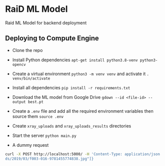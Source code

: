 # RaiD ML Model

Raid ML Model for backend deployment

## Deploying to Compute Engine

- Clone the repo

- Install Python dependencies `apt-get install python3.8-venv python3-opencv`

- Create a virtual environment `python3 -m venv venv` and activate it `. venv/bin/activate`

- Install all dependencies `pip install -r requirements.txt`

- Download the ML model from Google Drive `gdown --id <file-id> --output best.pt`

- Create a `.env` file and add all the required environment variables then source them `source .env`

- Create `xray_uploads` and `xray_uploads_results` directories

- Start the server `python main.py`

- A dummy request

```bash
curl -X POST http://localhost:5000/ -H 'Content-Type: application/json' -d '{"images": ["https://radiologykey.com/wp-content/uploa
ds/2019/03/f003-016-9781455774838.jpg"]}
```
